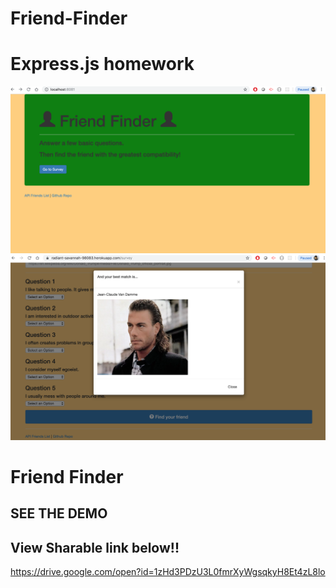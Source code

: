 # Friend-Finder
# Express.js homework

![Friends Finder Cli](friend1.jpg)
![Friends finder Cli](friend2.jpg)

# Friend Finder


## SEE THE DEMO 

## View Sharable link below!!
https://drive.google.com/open?id=1zHd3PDzU3L0fmrXyWgsqkyH8Et4zL8lo
